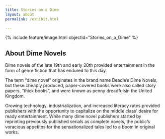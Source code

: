 ```yaml
---
title: Stories on a Dime
layout: about
permalink: /exhibit.html

---
```

{% include feature/image.html objectid="Stories_on_a_Dime" %}
## About Dime Novels

Dime novels of the late 19th and early 20th provided entertainment in the form of genre fiction that has endured to this day.

The term “dime novel” originates in the brand name Beadle’s Dime Novels, but these cheaply produced, paper-covered books were also called story papers, “thick books”, and were known as penny dreadfulsin the United Kingdom.

Growing technology, industrialization, and increased literacy rates provided publishers with the opportunity to capitalize on the middle class’ desire for ready entertainment. While many dime novel publishers started by reprinting previously published serials as complete novels, the public’s voracious appetites for the sensationalized tales led to a boom in original works.
